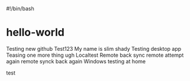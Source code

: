 #!/bin/bash
# hello-world

Testing new github
Test123 My name is slim shady
Testing desktop app
Teasing one more thing
ugh
Localtest
Remote back sync
remote attempt again
remote synck back again
Windows testing at home

test
